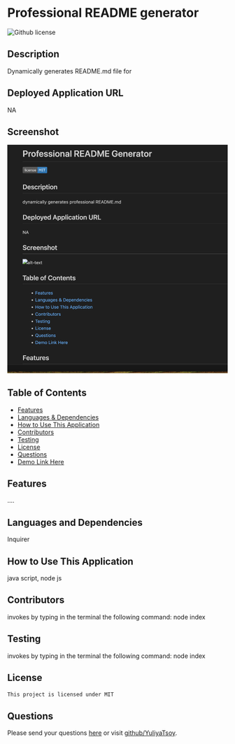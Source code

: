 # Professional README generator
  ![Github license](https://img.shields.io/badge/license-MIT-blue.svg)
  
  ## Description
  Dynamically generates README.md file for 
  ## Deployed Application URL
  NA
  ## Screenshot
  ![alt-text](./screenshot.png)
  ## Table of Contents
  * [Features](#features)
  * [Languages & Dependencies](#languages-and-dependencies)
  * [How to Use This Application](#how-to-use-this-application)
  * [Contributors](#contributors)
  * [Testing](#testing)
  * [License](#license)
  * [Questions](#questions)
  * [Demo Link Here](https://drive.google.com/file/d/1jbn0JAmfWjoOr5KAR426DF3QyKMhCrQb/view)
  
  ## Features
  ....
  ## Languages and Dependencies
  Inquirer
  ## How to Use This Application
  java script, node js
  ## Contributors
  invokes by typing in the terminal the following command: node index
  ## Testing
  invokes by typing in the terminal the following command: node index
  ## License
    This project is licensed under MIT
  ## Questions
  Please send your questions [here](mailto:kan.yulya@gmail.com?subject=[GitHub]%20Dev%20Connect) or visit [github/YuliyaTsoy](https://github.com/YuliyaTsoy).
